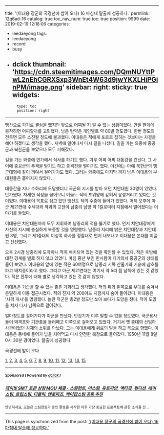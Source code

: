 
---
title: '(이대용 장군의 국경선에 밤이 오다) 16 마침내 탈출에 성공하다.'
permlink: 12q6ad-16
catalog: true
toc_nav_num: true
toc: true
position: 9999
date: 2019-02-19 12:18:06
categories:
- leedaeyong
tags:
- leedaeyong
- record
- busy
- dclick
thumbnail: 'https://cdn.steemitimages.com/DQmNUYttPwL2nEhCGRXSxp3WnEt4W63d9jwYKXLHiPGinPM/image.png'
sidebar:
    right:
        sticky: true
widgets:
    -
        type: toc
        position: right
---



맹산으로 가기로 결심을 했지만 앞으로 어찌될 지 알 수 없는 상황이었다. 만일 한계에 봉착하면 어찌할까를 고민했다. 남은 탄약은 개인별로 약 80발 정도였다. 한번 정도의 전투면 모두 소진될 정도에 불과했다. 이대용은 적에게 포로로 잡히는 것보다는 자결을 해야 하겠다고 생각을 했다. 새벽에 일어나서 다시 길을 나섰다. 길을 가는 와중에 중공군과 북한군을 보았으나 모두 피해갔다.

길을 가는 와중에 민가에서 식사를 하기도 했다. 겨우 어찌 어찌 대동강을 건넜다. 그 사이에 중공군의 추격을 받기도 하고 총격전을 벌이기도 했다. 야간에는 아예 북한군의 행군대형에 같이 끼여서 걸어가기도 했다. 그러는 와중에도 마지막 까지 남은 이대용의 부대원들은 흩어지지 않았다. 

대동간을 지나 수하리에 도달했더니 국군의 지시를 받아 오던 치안대원 30명이 있었다. 반가웠다. 자세한 적정을 물어보니 이들도 적의 포위망에 갇혀서 웅성거리고 있다는 것이었다. 이대용이 목표로 삼고 있던 맹산도 적의 수중에 들어가 있었다. 어제 오후에 아군 제21연대 수색대와 적과의 교전이 남중리 남방 약 1킬로미터 지점에서 벌어졌다는 이야기를 들었다. 

이대용은 치안대원까지 모두 지휘하여 남중리의 적을 뚫기로 했다. 먼저 치안대장에게 자신의 지시에 충실하게 복종할 것을 명령했다. 남중리 지리에 밝은 치안대장과 치안대원 3명, 그리고 제1중대의 이상록 하사를 정찰대로 먼저 내보내고 이대용은 본대를 이끌고 전진했다. 

오후 2시경 남중리에 도착하니 적이 배치되어 있는 것을 확인할 수 있었다. 적은 후방에 대한 경계를 별로 하지 않고 있었다. 마침 중년 부인 한사람이 다가와서 중공군의 상태를 물어 보았다. 이대용의 앞에 있는 적은 60여명으로 남중리 서쪽 산줄기와 기슭에 참호를 파고 배치중이라고 했다. 그리고 아군 제21연대는 여기서 약 5리 쯤 남쪽에 있는 것 같았다. 적은 전투에 대해 별로 생각하고 있는 것 같지 않았다. 

이대용은 기습을 할 수 있는 좋은 기회라고 생각했다. 적의 뒤와 왼쪽으로 부대를 숨겨서 은밀하게 이동 접근시켰다. 적의 진지 약 200야드 지점까지 숨어 들어갔다. 이대용은 ‘사격 개시’를 명령했다. 놀란 적군은 총2발 정도만 쏘아 보다가 도망을 쳤다. 적이 도망을 치자 다시 남쪽으로 걸어갔다.

얼마정도를 걸어가다가 아군을 만났다. 반갑기가 이루 말할 수 없을 정도였다. 국군용사들이 박격포와 기관총을 들러메고 이쪽으로 걸어오고 있었다. 거기서 옛 중대의 선임하사관이었던 김재의 소위를 만났다. 그는 이대용에게 위로의 말을 하고 북으로 향했다. 이대용은 동네에 들어가 밥을 지어먹고 다시 안전한 북창으로 들어갔다. 1950년 11월 8일 0시 30분 경이었다. 탈출에 성공했다. 

국경선에 밤이 오다

[1](https://staging.busy.org/@wisdomandjustice), [2](https://staging.busy.org/@wisdomandjustice/24d65n-2), [3](https://staging.busy.org/@wisdomandjustice/3), [4](https://staging.busy.org/@wisdomandjustice/7dex6h-4), [5](https://staging.busy.org/@wisdomandjustice/7baqhw-5), [6](https://staging.busy.org/@wisdomandjustice/7ereus-6), [7](https://staging.busy.org/@wisdomandjustice/7-53), [8](https://staging.busy.org/@wisdomandjustice/ru6t4-8), [9](https://staging.busy.org/@wisdomandjustice/s2v5o-9), [10](https://staging.busy.org/@wisdomandjustice/10-3), [11](https://staging.busy.org/@wisdomandjustice/wxpqa-11), [12](https://staging.busy.org/@wisdomandjustice/6djkv5-12), [13](https://staging.busy.org/@wisdomandjustice/13), [14](https://staging.busy.org/@wisdomandjustice/2a7ih4-14), [15](https://staging.busy.org/@wisdomandjustice/388rk5-15)


---

#####  <sub> **Sponsored ( Powered by [dclick](https://www.dclick.io) )** </sub>
##### [데이빗 SMT 토큰 상장 MOU 체결 - 스팀헌트, 이스팀, 유토피안, 액티핏, 펀디션, 테이스팀, 트립스팀, 디클릭, 엔토파즈, 케이팝스팀 공동 추진](https://api.dclick.io/v1/c?x=eyJhbGciOiJIUzI1NiIsInR5cCI6IkpXVCJ9.eyJjIjoid2lzZG9tYW5kanVzdGljZSIsInMiOiIxMnE2YWQtMTYiLCJhIjpbInQtMTQ3MyJdLCJ1cmwiOiJodHRwczovL3N0ZWVtaXQuY29tL2tyL0Bwcm9qZWN0Ny9zbXQtbW91IiwiaWF0IjoxNTUwNTc4NzMwLCJleHAiOjE4NjU5Mzg3MzB9.ckPDJEVALb7N5CFhQmH5NIc5uZ7aGkPZvRm0tk3Kl00)
<sup>안녕하세요, 오늘은 스팀헌트가 증인 활동을 시작한 이후 가장 중요한 프로젝트에 관한 소식을 전...</sup>
</center>

- - -

This page is synchronized from the post: ['(이대용 장군의 국경선에 밤이 오다) 16 마침내 탈출에 성공하다.'](https://steemit.com/@wisdomandjustice/12q6ad-16)
